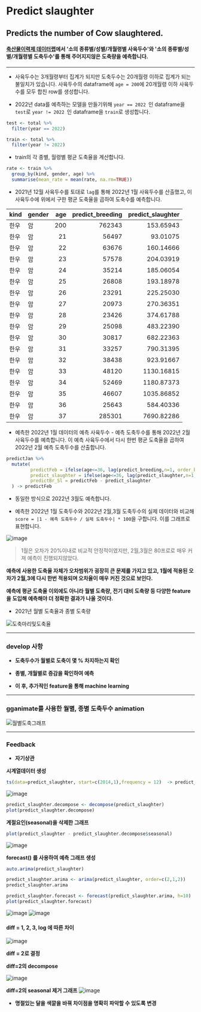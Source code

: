 Predict slaughter
=============

## Predicts the number of Cow slaughtered.


#### [축산물이력제 데이터랩](https://datalab.mtrace.go.kr/)에서 '소의 종류별/성별/개월령별 사육두수'와 '소의 종류별/성별/개월령별 도축두수'를 통해 주어지지않은 도축량을 예측합니다.

---

  - 사육두수는 3개월령부터 집계가 되지만 도축두수는 20개월령 이하로 집계가 되는 불일치가 있습니다. 사육두수의 dataframe에  `age = 200`에 20개월령 이하 사육두수를 모두 합친 row를 생성합니다.


  - 2022년 data를 예측하는 모델을 만들기위해  `year == 2022 `인 dataframe을  `test`로  `year != 2022 `인 dataframe을 `train`로 생성합니다.
```R
test <- total %>% 
  filter(year == 2022) 

train <- total %>% 
  filter(year != 2022) 
```


  - train의 각 종별, 월령별 평균 도축율을 계산합니다.
```R
rate <- train %>% 
  group_by(kind, gender, age) %>% 
  summarise(mean_rate = mean(rate, na.rm=TRUE))
```


  - 2021년 12월 사육두수를 토대로 `lag`를 통해 2022년 1월 사육두수를 산출했고, 이 사육두수에 위에서 구한 평균 도축율을 곱하여 도축수를 예측합니다.

|kind |gender | age| predict_breeding| predict_slaughter|
|:----|:------|---:|----------------:|-----------------:|
|한우 |암     | 200|           762343|         153.65943|
|한우 |암     |  21|            56497|          93.01075|
|한우 |암     |  22|            63676|         160.14666|
|한우 |암     |  23|            57578|         204.03919|
|한우 |암     |  24|            35214|         185.06054|
|한우 |암     |  25|            26808|         193.18978|
|한우 |암     |  26|            23291|         225.25030|
|한우 |암     |  27|            20973|         270.36351|
|한우 |암     |  28|            23426|         374.61788|
|한우 |암     |  29|            25098|         483.22390|
|한우 |암     |  30|            30817|         682.22363|
|한우 |암     |  31|            33257|         790.31395|
|한우 |암     |  32|            38438|         923.91667|
|한우 |암     |  33|            48120|        1130.16815|
|한우 |암     |  34|            52469|        1180.87373|
|한우 |암     |  35|            46607|        1035.86852|
|한우 |암     |  36|            25643|         584.40336|
|한우 |암     |  37|           285301|        7690.82286|   


  - 예측한 2022년 1월 데이터의 예측 사육두수 - 예측 도축두수를 통해 2022년 2월 사육두수를 예측합니다. 이 예측 사육두수에서 다시 한번 평균 도축율을 곱하여 2022년 2월 예측 도축두수를 산출합니다.   
```R
predictJan %>% 
  mutate(
         predictFeb = ifelse(age<=36, lag(predict_breeding,n=1, order_by = age), predict_breeding),
         predict_slaughter = ifelse(age<=36, lag(predict_slaughter,n=1, order_by = age), predict_slaughter),
         predictBr_Sl = predictFeb - predict_slaughter
  ) -> predictFeb
``` 
- 동일한 방식으로 2022년 3월도 예측합니다.

  
- 예측한 2022년 1월 도축두수와 2022년 2월,3월 도축두수의 실제 데이터와 비교해 `score = |1 - 예측 도축두수 / 실제 도축두수| * 100`을 구합니다. 이를 그래프로 표현합니다.   

![image](https://user-images.githubusercontent.com/86904141/218403481-1f1e1cf1-d748-4075-8d3d-61ed284807c1.png)

> 1월은 오차가 20%이내로 비교적 안정적이였지만, 2월,3월은 80프로로 매우 커져 예측이 진행되지않았다.   

**예측에 사용한 도축율 자체가 오차범위가 굉장히 큰 문제를 가지고 있고, 1월에 적용된 오차가 2월,3에 다시 한번 적용되며 오차율이 매우 커진 것으로 보인다.**   

**예측에 평균 도축율 이외에도 아니라 월별 도축량, 전기 대비 도축량 등 다양한 feature을 도입해 예측해야 더 정확한 결과가 나올 것이다.**

- 2021년 월별 도축율과 종별 도축량   

![도축마리및도축율](https://user-images.githubusercontent.com/86904141/218397183-3684f3db-592a-4e0f-b6c8-fcbfccda4814.png)

-----
### develop 사항

- **도축두수가 월별로 도축이 몇 % 차지하는지 확인**


- **종별, 개월별로 증감을 확인하여 예측**


- **이 후, 추가적인 feature을 통해 machine learning**

------

### gganimate를 사용한 월별, 종별 도축두수 animation

![월별도축그래프](https://user-images.githubusercontent.com/86904141/218952979-dcf53ecb-d679-4511-8f0b-ddd325f08787.gif)



-----

### Feedback

- **자기상관**

**시계열데이터 생성**

```R
ts(data=predict_slaughter, start=c(2014,1),frequency = 12)  -> predict_slaughter
```

![image](https://user-images.githubusercontent.com/86904141/219692078-10db519d-33b2-4446-bd20-1f5e7f451c88.png)

```R
predict_slaughter.decompose <- decompose(predict_slaughter)
plot(predict_slaughter.decompose)
````

**계절요인(seasonal)을 삭제한 그래프**
```R
plot(predict_slaughter - predict_slaughter.decompose$seasonal)
```
![image](https://user-images.githubusercontent.com/86904141/219694098-6d22f30b-23e9-4611-98b7-00956352ec9d.png)


**forecast() 를 사용하여 예측 그래프 생성**

```R
auto.arima(predict_slaughter)

predict_slaughter.arima <- arima(predict_slaughter, order=c(2,1,2))
predict_slaughter.arima

predict_slaughter.forecast <- forecast(predict_slaughter.arima, h=10)
plot(predict_slaughter.forecast)
```
![image](https://user-images.githubusercontent.com/86904141/219696129-6b31c30d-e2ae-46f3-8e9d-e6ebb832bbbf.png)
![image](https://user-images.githubusercontent.com/86904141/219696737-0a528d04-6edf-4f90-8ae7-e3002f8808b6.png)


#### diff = 1, 2, 3, log 에 따른 차이 

![image](https://user-images.githubusercontent.com/86904141/220284987-f1a5b9f5-8b45-4ede-87cc-dd1bafe07d87.png)

**diff = 2로 결정**

**diff=2의 decompose**

![image](https://user-images.githubusercontent.com/86904141/220288571-c4ef496f-3ed9-4f42-bd20-e935d36e04c4.png)

**diff=2의 seasonal 제거 그래프**
![image](https://user-images.githubusercontent.com/86904141/220291856-97b42f0c-3ae5-4da5-b74f-11a2e7d2dc4d.png)



- **명절있는 달을 색깔을 바꿔 차이점을 명확히 파악할 수 있도록 변경**
